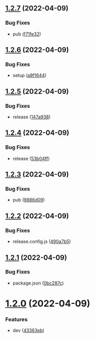 ## [1.2.7](https://github.com/kangangga/vue-laravel-echo/compare/v1.2.6...v1.2.7) (2022-04-09)


### Bug Fixes

* pub ([f71fe32](https://github.com/kangangga/vue-laravel-echo/commit/f71fe32425869f1c1d1416cbe62097bceea8ae39))

## [1.2.6](https://github.com/kangangga/vue-laravel-echo/compare/v1.2.5...v1.2.6) (2022-04-09)


### Bug Fixes

* setup ([a8f1644](https://github.com/kangangga/vue-laravel-echo/commit/a8f1644d774fe6212cb6758dd83ecfd251fafdf4))

## [1.2.5](https://github.com/kangangga/vue-laravel-echo/compare/v1.2.4...v1.2.5) (2022-04-09)


### Bug Fixes

* release ([147a938](https://github.com/kangangga/vue-laravel-echo/commit/147a93807ed72ab3a0e82bc4f3506a8bacdee731))

## [1.2.4](https://github.com/kangangga/vue-laravel-echo/compare/v1.2.3...v1.2.4) (2022-04-09)


### Bug Fixes

* release ([53b04ff](https://github.com/kangangga/vue-laravel-echo/commit/53b04ff89613968fac29a9ea5e45d3f2e7ea1a0e))

## [1.2.3](https://github.com/kangangga/vue-laravel-echo/compare/v1.2.2...v1.2.3) (2022-04-09)


### Bug Fixes

* pub ([9886d09](https://github.com/kangangga/vue-laravel-echo/commit/9886d094fa0d49b088f6a7658b223531e2ea3d32))

## [1.2.2](https://github.com/kangangga/vue-laravel-echo/compare/v1.2.1...v1.2.2) (2022-04-09)


### Bug Fixes

* release.config.js ([490a7b5](https://github.com/kangangga/vue-laravel-echo/commit/490a7b5d809251ced30b141e3806e6a9da2f1f44))

## [1.2.1](https://github.com/kangangga/vue-laravel-echo/compare/v1.2.0...v1.2.1) (2022-04-09)


### Bug Fixes

* package.json ([0bc287c](https://github.com/kangangga/vue-laravel-echo/commit/0bc287ca1e614c9ead3632d535f9ada6683b769e))

# [1.2.0](https://github.com/kangangga/vue-laravel-echo/compare/v1.1.0...v1.2.0) (2022-04-09)


### Features

* dev ([43363eb](https://github.com/kangangga/vue-laravel-echo/commit/43363eb7da2ddf9e7bcc9bd73d270abb021e978a))
